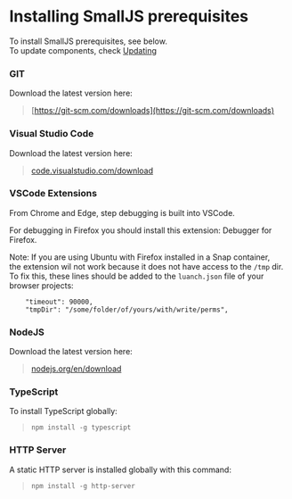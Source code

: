 # Installing SmallJS prerequisites

To install SmallJS prerequisites, see below.\
To update components, check [Updating](Updating.md)

### GIT
Download the latest version here:
> [https://git-scm.com/downloads](https://git-scm.com/downloads)

### Visual Studio Code
Download the latest version here:
> [code.visualstudio.com/download](https://code.visualstudio.com/download)

### VSCode Extensions
From Chrome and Edge, step debugging is built into VSCode.

For debugging in Firefox you should install this extension: Debugger for Firefox.

Note:
If you are using Ubuntu with Firefox installed in a Snap container,\
the extension wil not work because it does not have access to the `/tmp` dir.\
To fix this, these lines should be added to the `luanch.json` file of your browser projects:

        "timeout": 90000,
        "tmpDir": "/some/folder/of/yours/with/write/perms",

### NodeJS
Download the latest version here:
> [nodejs.org/en/download](https://nodejs.org/en/download)

### TypeScript
To install TypeScript globally:
> `npm install -g typescript`

### HTTP Server
A static HTTP server is installed globally with this command:
> `npm install -g http-server`
